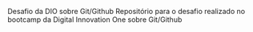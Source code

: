 Desafio da DIO sobre Git/Github
Repositório para o desafio realizado no bootcamp da Digital Innovation One sobre Git/Github
